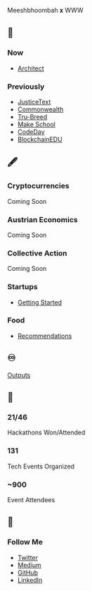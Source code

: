 Meeshbhoombah 𝐱 WWW

## 🤔
### Now
- [Architect](https://twitter.com/_thearchproj_)

### Previously
- [JusticeText](https://justicetext.com/)
- [Commonwealth](https://commonwealth.im/)
- [Tru-Breed](https://www.tru-breed.com/)
- [Make School](https://makeschool.org/)
- [CodeDay](https://www.codeday.org/)
- [BlockchainEDU](https://www.blockchainedu.org/)

## 🖋
### Cryptocurrencies
Coming Soon

### Austrian Economics
Coming Soon

### Collective Action
Coming Soon

### Startups
- [Getting Started](/writing/startups/getting-started.md)

### Food
- [Recommendations](/writing/food/recommendations.md)

## ♾
[Outputs](https://meeshbhoombah2020.notion.site/Outputs-25bce498609c4d089bc670ec3dfce8ad)

## 🔢
### 21/46
Hackathons Won/Attended

### 131
Tech Events Organized

### ~900
Event Attendees

## 🔁
### Follow Me
- [Twitter](https://twitter.com/meeshbhoombah)
- [Medium](https://meeshbhoombah.medium.com/)
- [GitHub](https://github.com/meeshbhoombah/)
- [LinkedIn](https://www.linkedin.com/in/aboutrohan/)

